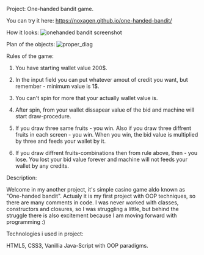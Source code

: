 Project: One-handed bandit game.

You can try it here: https://noxagen.github.io/one-handed-bandit/

How it looks:
![onehanded bandit screenshot](https://user-images.githubusercontent.com/87094041/173856729-72224ab3-75a7-4029-80a4-71f4c0214e5a.jpg)


Plan of the objects:
![proper_diag](https://user-images.githubusercontent.com/87094041/174278467-cb63ca78-7d62-4aa5-8376-067b590eac7f.jpg)

Rules of the game:

1. You have starting wallet value 200$. 

2. In the input field you can put whatever amout of credit you want, but remember - minimum value is 1$.

3. You can't spin for more that your actually wallet value is.

4. After spin, from your wallet dissapear value of the bid and machine will start draw-procedure.

5. If you draw three same fruits - you win. Also if you draw three diffrent fruits in each screen - you win. When you win, the bid value is multiplied by three and feeds your wallet by it.

6. If you draw diffrent fruits-combinations then from rule above, then - you lose. You lost your bid value forever and machine will not feeds your wallet by any credits.



Description:

Welcome in my another project, it's simple casino game aldo known as "One-handed bandit".
Actualy it is my first project with OOP techniques, so there are many comments in code. 
I was never worked with classes, constructors and closures, so I was struggling a little, but behind the struggle there is also excitement because I am moving forward with programming :)

Technologies i used in project:

HTML5, CSS3, Vanillia Java-Script with OOP paradigms.
